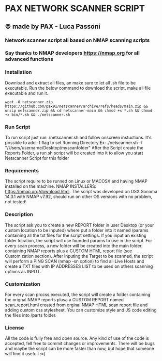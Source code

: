 #   PAX NETWORK SCANNER SCRIPT
##  © made by PAX - Luca Passoni
### Network scanner script all based on NMAP scanning scripts
### Say thanks to NMAP developers https://nmap.org for all advanced functions

### Installation 
Download and extract all files, an make sure to let all .sh file to be executable.
Run the below command to download the script, make all file executable and run it.
```
wget -O netscanner.zip https://github.com/pax91/netscanner/archive/refs/heads/main.zip && unzip netscanner.zip && cd netscanner-main && chmod +x *.sh && chmod +x bin/*.sh && ./netscanner.sh
```
### Run Script
To run script just run ./netscanner.sh and follow onscreen instuctions.
It's possible to add -f flag to set Running Directory
Ex: ./netscanner.sh -f "/Users/username/Desktop/myscanfolder"
After the Script create the Reports Folder, a run.sh script will be created into it to allow you start Netscanner Script
for this folder

### Requirements
The script require to be runned on Linux or MACOSX and having NMAP installed on the machine.
NMAP INSTALLERS: https://nmap.org/download.html.
The script was developed on OSX Sonoma 14.3.1 with NMAP v7.92, should run on other OS versions with no problem, not tested!

### Description
The script ask you to create a new REPORT folder in user Desktop (or your custom location to be inputed) where put a folder into it named /params containing all the txt files for the script settings.
If you input an existing folder location, the script will use founded params to use in the script.
For every scan process, a new folder will be created into the main folder, containing NMAP reports plus a CUSTOM HTML report file (see Customization section).
After inputing the Target to be scanned, the script will perform a PING SCAN (nmap -sn option) to find all Live Hosts and create a TXT files with IP ADDRESSES LIST to be used on others scanning options as INPUT.

### Customization
For every scan procss executed, the script will create a folder containing the orignal NMAP reports plusa a CUSTOM REPORT named scan_report.html created from orginal NMAP HTML scan report file and adding custom css stylesheet.
You can customize style and JS code editing the files into /parts folder.

### License
All the code is fully free and open source.
Any kind of use of the code is accepted, fell free to commit changes or improvements.
There will be bugs and maybe the script can be more faster than now, but hope that someone will find it usefull :=)


